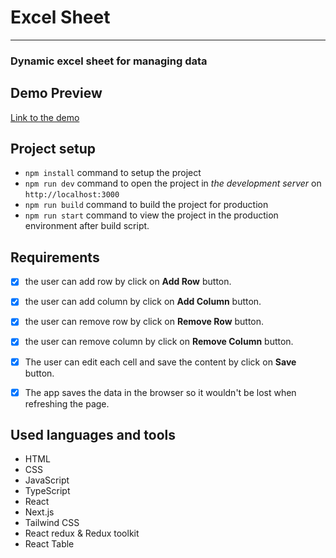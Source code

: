 # Excel Sheet

---

### Dynamic excel sheet for managing data

## Demo Preview

[Link to the demo](https://excel-sheet-elkanaria.vercel.app/)

## Project setup

- `npm install` command to setup the project
- `npm run dev` command to open the project in _the development server_ on `http://localhost:3000`
- `npm run build` command to build the project for production
- `npm run start` command to view the project in the production environment after build script.

## Requirements

- [x] the user can add row by click on **Add Row** button.

- [x] the user can add column by click on **Add Column** button.

- [x] the user can remove row by click on **Remove Row** button.

- [x] the user can remove column by click on **Remove Column** button.

- [x] The user can edit each cell and save the content by click on **Save** button.

- [x] The app saves the data in the browser so it wouldn't be lost when refreshing the page.

## Used languages and tools

- HTML
- CSS
- JavaScript
- TypeScript
- React
- Next.js
- Tailwind CSS
- React redux & Redux toolkit
- React Table
